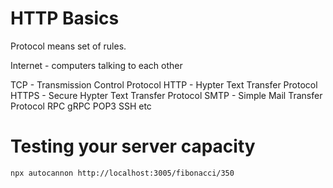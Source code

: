 
# HTTP Basics

Protocol means set of rules.

Internet - computers talking to each other


TCP - Transmission Control Protocol
    HTTP - Hypter Text Transfer Protocol
    HTTPS - Secure Hypter Text Transfer Protocol
SMTP - Simple Mail Transfer Protocol
RPC
    gRPC
POP3
SSH
etc

# Testing your server capacity

`npx autocannon http://localhost:3005/fibonacci/350`